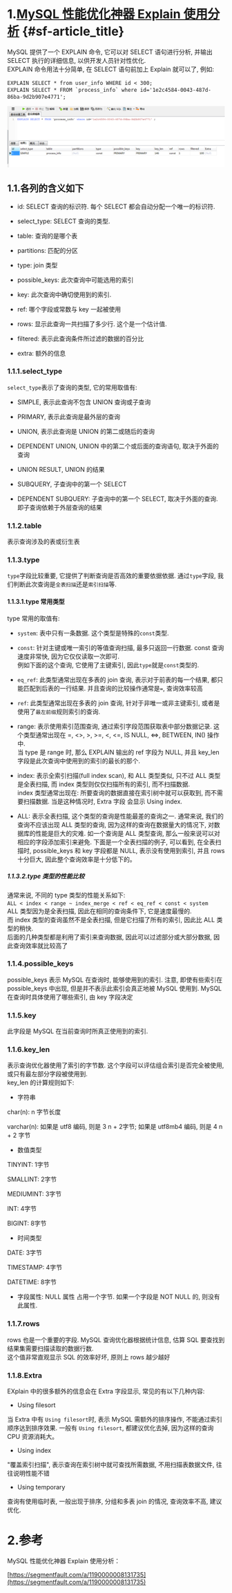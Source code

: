 # 1.[MySQL 性能优化神器 Explain 使用分析](https://segmentfault.com/a/1190000008131735) {#sf-article_title}

MySQL 提供了一个 EXPLAIN 命令, 它可以对 SELECT 语句进行分析, 并输出 SELECT 执行的详细信息, 以供开发人员针对性优化.  
EXPLAIN 命令用法十分简单, 在 SELECT 语句前加上 Explain 就可以了, 例如:

    EXPLAIN SELECT * from user_info WHERE id < 300;
    EXPLAIN SELECT * FROM `process_info` where id='1e2c4584-0043-487d-86ba-9d2b907e4771';

![](/static/image/微信截图_20200530173918.png)

## 1.1.各列的含义如下

* id: SELECT 查询的标识符. 每个 SELECT 都会自动分配一个唯一的标识符.

* select\_type: SELECT 查询的类型.

* table: 查询的是哪个表

* partitions: 匹配的分区

* type: join 类型

* possible\_keys: 此次查询中可能选用的索引

* key: 此次查询中确切使用到的索引.

* ref: 哪个字段或常数与 key 一起被使用

* rows: 显示此查询一共扫描了多少行. 这个是一个估计值.

* filtered: 表示此查询条件所过滤的数据的百分比

* extra: 额外的信息

### 1.1.1.select\_type

`select_type`表示了查询的类型, 它的常用取值有:

* SIMPLE, 表示此查询不包含 UNION 查询或子查询

* PRIMARY, 表示此查询是最外层的查询

* UNION, 表示此查询是 UNION 的第二或随后的查询

* DEPENDENT UNION, UNION 中的第二个或后面的查询语句, 取决于外面的查询

* UNION RESULT, UNION 的结果

* SUBQUERY, 子查询中的第一个 SELECT

* DEPENDENT SUBQUERY: 子查询中的第一个 SELECT, 取决于外面的查询. 即子查询依赖于外层查询的结果

### 1.1.2.table

表示查询涉及的表或衍生表

### 1.1.3.type

`type`字段比较重要, 它提供了判断查询是否高效的重要依据依据. 通过`type`字段, 我们判断此次查询是`全表扫描`还是`索引扫描`等.

#### 1.1.3.1.type 常用类型

type 常用的取值有:

* `system`: 表中只有一条数据. 这个类型是特殊的`const`类型.

* `const`: 针对主键或唯一索引的等值查询扫描, 最多只返回一行数据. const 查询速度非常快, 因为它仅仅读取一次即可.  
  例如下面的这个查询, 它使用了主键索引, 因此`type`就是`const`类型的.

* `eq_ref`: 此类型通常出现在多表的 join 查询, 表示对于前表的每一个结果, 都只能匹配到后表的一行结果. 并且查询的比较操作通常是`=`, 查询效率较高

* `ref`: 此类型通常出现在多表的 join 查询, 针对于非唯一或非主键索引, 或者是使用了`最左前缀`规则索引的查询.

* range: 表示使用索引范围查询, 通过索引字段范围获取表中部分数据记录. 这个类型通常出现在 =, &lt;&gt;, &gt;, &gt;=, &lt;, &lt;=, IS NULL, &lt;=&gt;, BETWEEN, IN\(\) 操作中.  
  当 type 是 range 时, 那么 EXPLAIN 输出的 ref 字段为 NULL, 并且 key\_len 字段是此次查询中使用到的索引的最长的那个.

* index: 表示全索引扫描\(full index scan\), 和 ALL 类型类似, 只不过 ALL 类型是全表扫描, 而 index 类型则仅仅扫描所有的索引, 而不扫描数据.  
  index 类型通常出现在: 所要查询的数据直接在索引树中就可以获取到, 而不需要扫描数据. 当是这种情况时, Extra 字段 会显示 Using index.

* ALL: 表示全表扫描, 这个类型的查询是性能最差的查询之一. 通常来说, 我们的查询不应该出现 ALL 类型的查询, 因为这样的查询在数据量大的情况下, 对数据库的性能是巨大的灾难. 如一个查询是 ALL 类型查询, 那么一般来说可以对相应的字段添加索引来避免.
  下面是一个全表扫描的例子, 可以看到, 在全表扫描时, possible\_keys 和 key 字段都是 NULL, 表示没有使用到索引, 并且 rows 十分巨大, 因此整个查询效率是十分低下的。

##### 1.1.3.2.type 类型的性能比较

通常来说, 不同的 type 类型的性能关系如下:  
`ALL < index < range ~ index_merge < ref < eq_ref < const < system`  
ALL 类型因为是全表扫描, 因此在相同的查询条件下, 它是速度最慢的.  
而 index 类型的查询虽然不是全表扫描, 但是它扫描了所有的索引, 因此比 ALL 类型的稍快.  
后面的几种类型都是利用了索引来查询数据, 因此可以过滤部分或大部分数据, 因此查询效率就比较高了

### 1.1.4.possible\_keys

possible\_keys 表示 MySQL 在查询时, 能够使用到的索引. 注意, 即使有些索引在 possible\_keys 中出现, 但是并不表示此索引会真正地被 MySQL 使用到. MySQL 在查询时具体使用了哪些索引, 由 key 字段决定

### 1.1.5.key

此字段是 MySQL 在当前查询时所真正使用到的索引.

### 1.1.6.key\_len

表示查询优化器使用了索引的字节数. 这个字段可以评估组合索引是否完全被使用, 或只有最左部分字段被使用到.  
key\_len 的计算规则如下:

* 字符串

char\(n\): n 字节长度

varchar\(n\): 如果是 utf8 编码, 则是 3 n + 2字节; 如果是 utf8mb4 编码, 则是 4 n + 2 字节

* 数值类型

TINYINT: 1字节

SMALLINT: 2字节

MEDIUMINT: 3字节

INT: 4字节

BIGINT: 8字节

* 时间类型

DATE: 3字节

TIMESTAMP: 4字节

DATETIME: 8字节

* 字段属性: NULL 属性 占用一个字节. 如果一个字段是 NOT NULL 的, 则没有此属性.

### 1.1.7.rows

rows 也是一个重要的字段. MySQL 查询优化器根据统计信息, 估算 SQL 要查找到结果集需要扫描读取的数据行数.  
这个值非常直观显示 SQL 的效率好坏, 原则上 rows 越少越好

### 1.1.8.Extra

EXplain 中的很多额外的信息会在 Extra 字段显示, 常见的有以下几种内容:

* Using filesort

当 Extra 中有 `Using filesort`时, 表示 MySQL 需额外的排序操作, 不能通过索引顺序达到排序效果. 一般有 `Using filesort`, 都建议优化去掉, 因为这样的查询 CPU 资源消耗大。

* Using index

"覆盖索引扫描", 表示查询在索引树中就可查找所需数据, 不用扫描表数据文件, 往往说明性能不错

* Using temporary

查询有使用临时表, 一般出现于排序, 分组和多表 join 的情况, 查询效率不高, 建议优化.

# 2.参考

MySQL 性能优化神器 Explain 使用分析：

[https://segmentfault.com/a/1190000008131735](https://segmentfault.com/a/1190000008131735)

